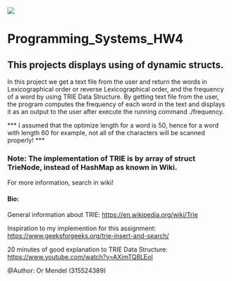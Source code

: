 ![](https://koenig-media.raywenderlich.com/uploads/2016/10/SwiftAlgClub_TrieData-trie-5-yoda.png)
# Programming_Systems_HW4
## This projects displays using of dynamic structs.

In this project we get a text file from the user and return the words in Lexicographical order or reverse Lexicographical order, and the frequency of a word by using TRIE Data Structure.
By getting text file from the user, the program computes the frequency of each word in the text and displays it as an output to the user after execute the running command ./frequency.


*** I assumed that the optimize length for a word is 50, hence for a word with length 60 for example, not all of the characters will be scanned properly! ***

### Note: The implementation of TRIE is by array of struct TrieNode, instead of HashMap as known in Wiki.
For more information, search in wiki!

#### Bio:
General information about TRIE: https://en.wikipedia.org/wiki/Trie


Inspiration to my implemention for this assignment: https://www.geeksforgeeks.org/trie-insert-and-search/


20 minutes of good explanation to TRIE Data Structure: https://www.youtube.com/watch?v=AXjmTQ8LEoI



@Author: Or Mendel (315524389)
